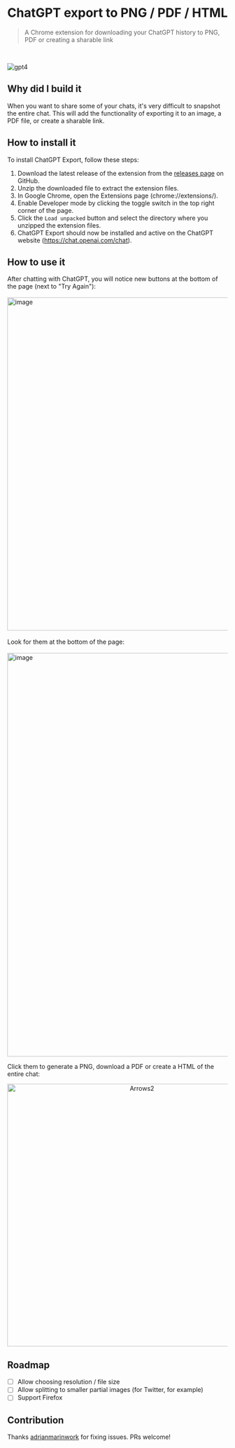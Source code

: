 # ChatGPT export to PNG / PDF / HTML
> A Chrome extension for downloading your ChatGPT history to PNG, PDF or creating a sharable link
<br/>

![gpt4](https://user-images.githubusercontent.com/7003853/205509643-2283f0fe-3643-4b74-98f6-a0f2489d75ef.gif)

## Why did I build it
When you want to share some of your chats, it's very difficult to snapshot the entire chat. This will add the functionality of exporting it to an image, a PDF file, or create a sharable link.

## How to install it

To install ChatGPT Export, follow these steps:

1. Download the latest release of the extension from the [releases page](https://github.com/liady/ChatGPT-pdf/releases) on GitHub.
2. Unzip the downloaded file to extract the extension files.
3. In Google Chrome, open the Extensions page (chrome://extensions/).
4. Enable Developer mode by clicking the toggle switch in the top right corner of the page.
5. Click the `Load unpacked` button and select the directory where you unzipped the extension files.
6. ChatGPT Export should now be installed and active on the ChatGPT website (https://chat.openai.com/chat).

## How to use it

After chatting with ChatGPT, you will notice new buttons at the bottom of the page (next to "Try Again"):
<br/><br/>
<img width="761" alt="image" src="https://user-images.githubusercontent.com/7003853/205524669-6e40f151-d544-4054-a9e5-c05f3dec57a2.png">
<br/><br/>
Look for them at the bottom of the page:
<br/><br/>
<img width="922" alt="image" src="https://user-images.githubusercontent.com/7003853/205524690-d2facc95-56ee-43ed-9413-be200f4f57b3.png">

Click them to generate a PNG, download a PDF or create a HTML of the entire chat:
<br/>
<center><img height="600" alt="Arrows2" src="https://user-images.githubusercontent.com/7003853/205508289-fb56f028-021e-4ca5-8dc4-a65626888760.png"></center>

## Roadmap
- [ ] Allow choosing resolution / file size
- [ ] Allow splitting to smaller partial images (for Twitter, for example)
- [ ] Support Firefox

## Contribution
Thanks [adrianmarinwork](https://github.com/adrianmarinwork) for fixing issues.
PRs welcome!
